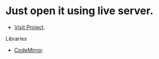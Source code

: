 # Just open it using live server.

- [Visit Project](https://ugurkarakurt.github.io/myIDE/).


Libraries
- [CodeMirror](https://codemirror.net/).
